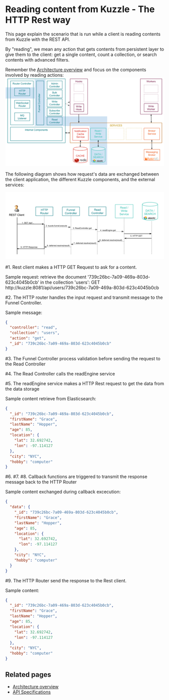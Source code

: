 # Reading content from Kuzzle - The HTTP Rest way

This page explain the scenario that is run while a client is reading contents from Kuzzle with the REST API.

By "reading", we mean any action that gets contents from persistent layer to give them to the client:
get a single content, count a collection, or search contents with advanced filters.

Remember the [Architecture overview](../architecture.md) and focus on the components involved by reading actions:
![read_scenario_http_override](../images/kuzzle_read_scenario_http_overview.png)

The following diagram shows how request's data are exchanged between the client application, the different Kuzzle components, and the external services:

![read_scenario_http_details](../images/kuzzle_read_scenario_http_details.png)

\#1. Rest client makes a HTTP GET Request to ask for a content.

Sample request: retrieve the document '739c26bc-7a09-469a-803d-623c4045b0cb' in the collection 'users':
GET http://kuzzle:8081/api/users/739c26bc-7a09-469a-803d-623c4045b0cb

\#2. The HTTP router handles the input request and transmit message to the Funnel Controller.

Sample message:

```json
{
  "controller": "read",
  "collection": "users",
  "action": "get",
  "_id": "739c26bc-7a09-469a-803d-623c4045b0cb"
}
```

\#3. The Funnel Controller process validation before sending the request to the Read Controller

\#4. The Read Controller calls the readEngine service

\#5. The readEngine service makes a HTTP Rest request to get the data from the data storage

Sample content retrieve from Elasticsearch:

```json
{
  "_id": "739c26bc-7a09-469a-803d-623c4045b0cb",
  "firstName": "Grace",
  "lastName": "Hopper",
  "age": 85,
  "location": {
    "lat": 32.692742,
    "lon": -97.114127
  },
  "city": "NYC",
  "hobby": "computer"
}
```

\#6. \#7. \#8. Callback functions are triggered to transmit the response message back to the HTTP Router

Sample content exchanged during callback excecution:

```json
{
  "data": {
    "_id": "739c26bc-7a09-469a-803d-623c4045b0cb",
    "firstName": "Grace",
    "lastName": "Hopper",
    "age": 85,
    "location": {
      "lat": 32.692742,
      "lon": -97.114127
    },
    "city": "NYC",
    "hobby": "computer"
  }
}
```
\#9. The HTTP Router send the response to the Rest client.

Sample content:

```json
{
  "_id": "739c26bc-7a09-469a-803d-623c4045b0cb",
  "firstName": "Grace",
  "lastName": "Hopper",
  "age": 85,
  "location": {
    "lat": 32.692742,
    "lon": -97.114127
  },
  "city": "NYC",
  "hobby": "computer"
}
```

## Related pages

* [Architecture overview](../architecture.md)
* [API Specifications](../api-specifications.md)
